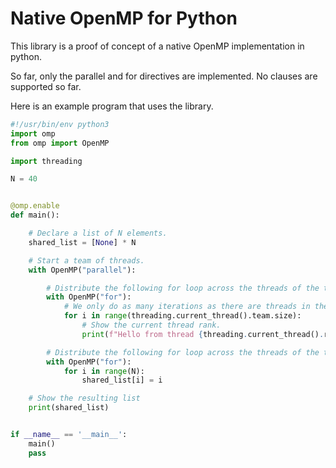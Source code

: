 # Native OpenMP for Python
This library is a proof of concept of a native OpenMP implementation in python.

So far, only the parallel and for directives are implemented. No clauses are supported so far.

Here is an example program that uses the library.

```python
#!/usr/bin/env python3
import omp
from omp import OpenMP

import threading

N = 40


@omp.enable
def main():

    # Declare a list of N elements.
    shared_list = [None] * N

    # Start a team of threads.
    with OpenMP("parallel"):

        # Distribute the following for loop across the threads of the team.
        with OpenMP("for"):
            # We only do as many iterations as there are threads in the team, showcasing that there are indeed different threads running the loop.
            for i in range(threading.current_thread().team.size):
                # Show the current thread rank.
                print(f"Hello from thread {threading.current_thread().rank}")

        # Distribute the following for loop across the threads of the team.
        with OpenMP("for"):
            for i in range(N):
                shared_list[i] = i

    # Show the resulting list
    print(shared_list)


if __name__ == '__main__':
    main()
    pass
```

<!-- See `examples` for an example usages of the library. ->>
